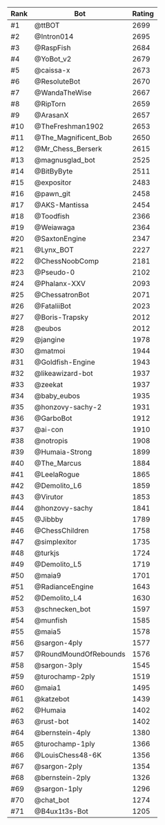 Rank|Bot|Rating
---|---|---
#1|@ttBOT|2699
#2|@Intron014|2695
#3|@RaspFish|2684
#4|@YoBot_v2|2679
#5|@caissa-x|2673
#6|@ResoluteBot|2670
#7|@WandaTheWise|2667
#8|@RipTorn|2659
#9|@ArasanX|2657
#10|@TheFreshman1902|2653
#11|@The_Magnificent_Bob|2650
#12|@Mr_Chess_Berserk|2615
#13|@magnusglad_bot|2525
#14|@BitByByte|2511
#15|@expositor|2483
#16|@pawn_git|2458
#17|@AKS-Mantissa|2454
#18|@Toodfish|2366
#19|@Weiawaga|2364
#20|@SaxtonEngine|2347
#21|@Lynx_BOT|2227
#22|@ChessNoobComp|2181
#23|@Pseudo-0|2102
#24|@Phalanx-XXV|2093
#25|@ChessatronBot|2071
#26|@FataliiBot|2023
#27|@Boris-Trapsky|2012
#28|@eubos|2012
#29|@jangine|1978
#30|@matmoi|1944
#31|@Goldfish-Engine|1943
#32|@likeawizard-bot|1937
#33|@zeekat|1937
#34|@baby_eubos|1935
#35|@honzovy-sachy-2|1931
#36|@GarboBot|1912
#37|@ai-con|1910
#38|@notropis|1908
#39|@Humaia-Strong|1899
#40|@The_Marcus|1884
#41|@LeelaRogue|1865
#42|@Demolito_L6|1859
#43|@Virutor|1853
#44|@honzovy-sachy|1841
#45|@Jibbby|1789
#46|@ChessChildren|1758
#47|@simplexitor|1735
#48|@turkjs|1724
#49|@Demolito_L5|1719
#50|@maia9|1701
#51|@RadianceEngine|1643
#52|@Demolito_L4|1630
#53|@schnecken_bot|1597
#54|@munfish|1585
#55|@maia5|1578
#56|@sargon-4ply|1577
#57|@RoundMoundOfRebounds|1576
#58|@sargon-3ply|1545
#59|@turochamp-2ply|1519
#60|@maia1|1495
#61|@katzebot|1439
#62|@Humaia|1402
#63|@rust-bot|1402
#64|@bernstein-4ply|1380
#65|@turochamp-1ply|1366
#66|@LouisChess48-6K|1356
#67|@sargon-2ply|1354
#68|@bernstein-2ply|1326
#69|@sargon-1ply|1296
#70|@chat_bot|1274
#71|@B4ux1t3s-Bot|1205
